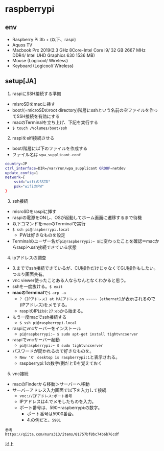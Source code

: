# raspberrypi

## env
- Raspberry Pi 3b + (以下、raspi)
- Aquos TV
- Macbook Pro 2019(2.3 GHz 8Core-Intel Core i9/ 32 GB 2667 MHz DDR4/ Intel UHD Graphics 630 1536 MB)
- Mouse (Logicool/ Wireless)
- Keyboard (Logicool/ Wireless)

## setup[JA]
1. raspiにSSH接続する準備
- misroSDをmacに挿す
- boot/(=microSDのroot directory)階層にsshという名前の空ファイルを作ってSSH接続を有効にする
- macのTerminalを立ち上げ、下記を実行する
- `$ touch /Volumes/boot/ssh`

2. raspiをeifi接続させる
- boot/階層に以下のファイルを作成する
- ファイル名は `wpa_supplicant.conf`
```sh
country=JP
ctrl_interface=DIR=/var/run/wpa_supplicant GROUP=netdev
update_config=1
network={
    ssid="wifiのSSID"
    psk="wifiのPW"
}
```

3. ssh接続
- misroSDをraspiに挿す
- raspiの電源をONし、OSが起動してホーム画面に遷移するまで待機
- 以下コマンドをmacのTerminalで実行
- `$ ssh pi@raspberrypi.local`
  - PWは好きなものを設定
- Terminalのユーザー名が`pi@raspberrypi:~ $`に変わったことを確認＝macからraspiへssh接続できている状態

4. ipアドレスの調査
- 3.まででssh接続できているが、CUI操作だけじゃなくてGUI操作もしたい。つまり画面共有。
- vnc viewer使ったことある人ならなんとなくわかると思う。
- sshを一度抜ける。`$ exit`
- <b>macのTerminal</b>で`$ arp -a`
  - `? (IPアドレス) at MACアドレス on ~~~~~ [ethernet]`が表示されるので(IPアドレス)をメモする。
  - raspiのIPは`b8:27:eb`から始まる。
- もう一度macでssh接続する
  - `$ ssh pi@raspberrypi.local`
- raspiにvncサーバーをインストール
  - `pi@raspberrypi:~ $ sudo apt-get install tightvncserver`
- raspiでvncサーバー起動
  - `pi@raspberrypi:~ $ sudo tightvncserver`
- パスワードが聞かれるので好きなものを。
  - `New 'X' desktop is raspberrypi:1`と表示される。
  - raspberrypi:1の数字(例だと1)を覚えておく

5. vnc接続
- macのFinderから移動＞サーバーへ移動
- サーバーアドレス入力画面で以下を入力して接続
  - `vnc://IPアドレス:ポート番号`
  - IPアドレスは4.でメモしたものを入力。
  - ポート番号は、590+raspberrypi:の数字。
    - ポート番号は5900番台。
    - 4.の例だと、`5901`


```
参考
https://qiita.com/murs313/items/81757bf8bc74b6b76cdf
```

以上